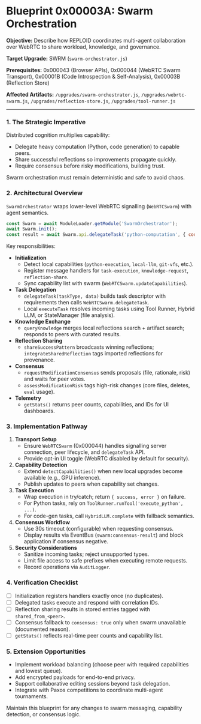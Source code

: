 # Blueprint 0x00003A: Swarm Orchestration

**Objective:** Describe how REPLOID coordinates multi-agent collaboration over WebRTC to share workload, knowledge, and governance.

**Target Upgrade:** SWRM (`swarm-orchestrator.js`)

**Prerequisites:** 0x000043 (Browser APIs), 0x000044 (WebRTC Swarm Transport), 0x00001B (Code Introspection & Self-Analysis), 0x00003B (Reflection Store)

**Affected Artifacts:** `/upgrades/swarm-orchestrator.js`, `/upgrades/webrtc-swarm.js`, `/upgrades/reflection-store.js`, `/upgrades/tool-runner.js`

---

### 1. The Strategic Imperative
Distributed cognition multiplies capability:
- Delegate heavy computation (Python, code generation) to capable peers.
- Share successful reflections so improvements propagate quickly.
- Require consensus before risky modifications, building trust.

Swarm orchestration must remain deterministic and safe to avoid chaos.

### 2. Architectural Overview
`SwarmOrchestrator` wraps lower-level WebRTC signalling (`WebRTCSwarm`) with agent semantics.

```javascript
const Swarm = await ModuleLoader.getModule('SwarmOrchestrator');
await Swarm.init();
const result = await Swarm.api.delegateTask('python-computation', { code: 'print(6*7)' });
```

Key responsibilities:
- **Initialization**
  - Detect local capabilities (`python-execution`, `local-llm`, `git-vfs`, etc.).
  - Register message handlers for `task-execution`, `knowledge-request`, `reflection-share`.
  - Sync capability list with swarm (`WebRTCSwarm.updateCapabilities`).
- **Task Delegation**
  - `delegateTask(taskType, data)` builds task descriptor with requirements then calls `WebRTCSwarm.delegateTask`.
  - Local `executeTask` resolves incoming tasks using Tool Runner, Hybrid LLM, or StateManager (file analysis).
- **Knowledge Exchange**
  - `queryKnowledge` merges local reflections search + artifact search; responds to peers with curated results.
- **Reflection Sharing**
  - `shareSuccessPattern` broadcasts winning reflections; `integrateSharedReflection` tags imported reflections for provenance.
- **Consensus**
  - `requestModificationConsensus` sends proposals (file, rationale, risk) and waits for peer votes.
  - `assessModificationRisk` tags high-risk changes (core files, deletes, `eval` usage).
- **Telemetry**
  - `getStats()` returns peer counts, capabilities, and IDs for UI dashboards.

### 3. Implementation Pathway
1. **Transport Setup**
   - Ensure `WebRTCSwarm` (0x000044) handles signalling server connection, peer lifecycle, and `delegateTask` API.
   - Provide opt-in UI toggle (WebRTC disabled by default for security).
2. **Capability Detection**
   - Extend `detectCapabilities()` when new local upgrades become available (e.g., GPU inference).
   - Publish updates to peers when capability set changes.
3. **Task Execution**
   - Wrap execution in try/catch; return `{ success, error }` on failure.
   - For Python tasks, rely on `ToolRunner.runTool('execute_python', ...)`.
   - For code-gen tasks, call `HybridLLM.complete` with fallback semantics.
4. **Consensus Workflow**
   - Use 30s timeout (configurable) when requesting consensus.
   - Display results via EventBus (`swarm:consensus-result`) and block application if consensus negative.
5. **Security Considerations**
   - Sanitize incoming tasks; reject unsupported types.
   - Limit file access to safe prefixes when executing remote requests.
   - Record operations via `AuditLogger`.

### 4. Verification Checklist
- [ ] Initialization registers handlers exactly once (no duplicates).
- [ ] Delegated tasks execute and respond with correlation IDs.
- [ ] Reflection sharing results in stored entries tagged with `shared_from_<peer>`.
- [ ] Consensus fallback to `consensus: true` only when swarm unavailable (documented reason).
- [ ] `getStats()` reflects real-time peer counts and capability list.

### 5. Extension Opportunities
- Implement workload balancing (choose peer with required capabilities and lowest queue).
- Add encrypted payloads for end-to-end privacy.
- Support collaborative editing sessions beyond task delegation.
- Integrate with Paxos competitions to coordinate multi-agent tournaments.

Maintain this blueprint for any changes to swarm messaging, capability detection, or consensus logic.
